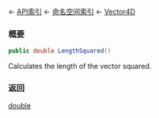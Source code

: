 ← [API索引](Api-Index) ← [命名空间索引](Namespace-Index) ← [Vector4D](VRageMath.Vector4D)

### 概要

```csharp
public double LengthSquared()
```

Calculates the length of the vector squared.

### 返回

[double](https://docs.microsoft.com/en-us/dotnet/api/System.Double?view=netframework-4.6)

